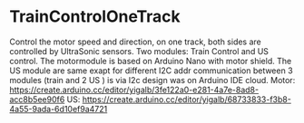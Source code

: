# TrainControlOneTrack
Control the motor speed and direction, on one track, both sides are controlled by UltraSonic sensors. Two modules: Train Control and US control. 
The motormodule is based on Arduino Nano with motor shield. 
The US module are same exapt for different I2C addr
communication between 3 modules (train and 2 US ) is via I2c
design was on Arduino IDE cloud.
  Motor: https://create.arduino.cc/editor/yigalb/3fe122a0-e281-4a7e-8ad8-acc8b5ee90f6
  US: https://create.arduino.cc/editor/yigalb/68733833-f3b8-4a55-9ada-6d10ef9a4721
